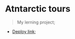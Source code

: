 # Atntarctic tours
> My lerning project;
+ [Deploy link](https://alexdrags.github.io/Antarctic-region/);
